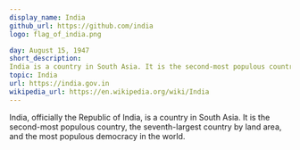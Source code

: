```yaml
---
display_name: India
github_url: https://github.com/india
logo: flag_of_india.png

day: August 15, 1947
short_description: 
India is a country in South Asia. It is the second-most populous country in the world.
topic: India
url: https://india.gov.in
wikipedia_url: https://en.wikipedia.org/wiki/India
---
```


India, officially the Republic of India, is a country in South Asia. It is the second-most populous country, the seventh-largest country by land area, and the most populous democracy in the world.
